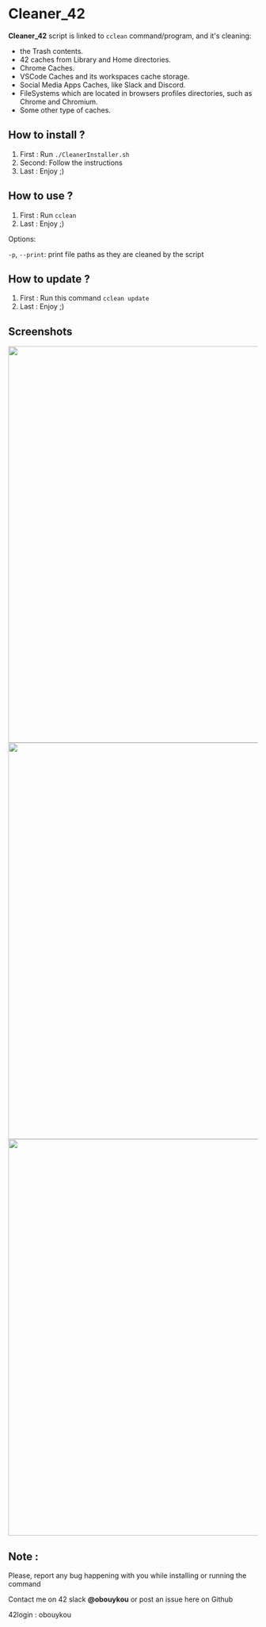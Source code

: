 # Cleaner_42

**Cleaner_42** script is linked to `cclean` command/program, and it's cleaning:
 - the Trash contents.
 - 42 caches from Library and Home directories.
 - Chrome Caches.
 - VSCode Caches and its workspaces cache storage.
 - Social Media Apps Caches, like Slack and Discord.
 - FileSystems which are located in browsers profiles directories, such as Chrome and Chromium.
 - Some other type of caches.

## How to install ?

1. First : Run `./CleanerInstaller.sh`
2. Second: Follow the instructions
3. Last  : Enjoy ;)

## How to use ?

1. First : Run `cclean`
2. Last  : Enjoy ;)

Options:

`-p`, `--print`: print file paths as they are cleaned by the script

## How to update ?

1. First : Run this command `cclean update`
2. Last  : Enjoy ;)

## Screenshots

<img src="https://github.com/su-omb/Cleaner_42/blob/master/cclean.png" width="800" />
<img src="https://github.com/su-omb/Cleaner_42/blob/master/cclean_update.png" width="800" />
<img src="https://github.com/su-omb/Cleaner_42/blob/master/cclean_print.png" width="800" />


## Note :

Please, report any bug happening with you while installing or running the command

Contact me on 42 slack **@obouykou** or post an issue here on Github

42login : obouykou
